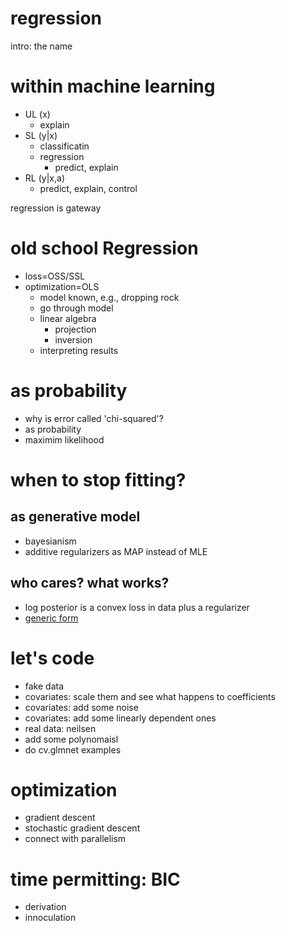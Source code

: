 regression
==

intro: the name

# within machine learning

- UL (x)
    - explain
- SL (y|x) 
  + classificatin
  + regression
    - predict, explain
- RL (y|x,a)
    - predict, explain, control

regression is gateway

# old school Regression

- loss=OSS/SSL
- optimization=OLS
  - model known, e.g., dropping rock
  - go through model
  - linear algebra
    + projection
    + inversion
  - interpreting results

# as probability

- why is error called 'chi-squared'?
- as probability
- maximim likelihood

# when to stop fitting?

## as generative model
 
- bayesianism
- additive regularizers as MAP instead of MLE

## who cares? what works?

- log posterior is a convex loss in data plus a regularizer
- [generic form](http://arxiv.org/pdf/math/0510521.pdf)

# let's code

- fake data
- covariates: scale them and see what happens to coefficients
- covariates: add some noise
- covariates: add some linearly dependent ones
- real data: neilsen 
- add some polynomaisl
- do cv.glmnet examples

# optimization

- gradient descent
- stochastic gradient descent
- connect with parallelism

# time permitting: BIC

- derivation
- innoculation
